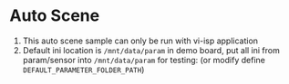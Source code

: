 # Auto Scene

1. This auto scene sample can only be run with vi-isp application
2. Default ini location is `/mnt/data/param` in demo board, put all ini from param/sensor into `/mnt/data/param` for testing: (or modify define `DEFAULT_PARAMETER_FOLDER_PATH`)
